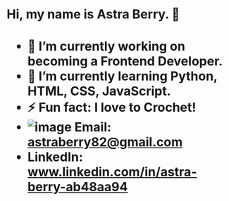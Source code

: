 <h1 align-"center">Hi, my name is Astra Berry. 👋<h1>

- 🔭 I’m currently working on becoming a Frontend Developer.
- 🌱 I’m currently learning Python, HTML, CSS, JavaScript.
- ⚡ Fun fact: I love to Crochet!
- ![image](https://user-images.githubusercontent.com/22729013/193482457-b717757e-fbde-4217-ad2a-d1dfdafd1e6e.png)
Email: astraberry82@gmail.com
- LinkedIn: www.linkedin.com/in/astra-berry-ab48aa94

